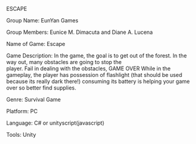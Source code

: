 ESCAPE

Group Name:         EunYan Games

Group Members:      Eunice M. Dimacuta and
                    Diane A. Lucena

Name of Game:       Escape

Game Description:   In the game, the goal is to get out of the forest. In the way out, many obstacles are going to stop the     
                    player. Fail in dealing with the obstacles, GAME OVER
                    While in the gameplay, the player has possession of flashlight (that should be used because its really dark                     there!) consuming its battery is helping your game over so better find supplies.

Genre:              Survival Game

Platform:           PC

Language:           C# or unityscript(javascript)

Tools:              Unity
